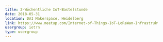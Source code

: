```yaml
---
title: 2-Wöchentliche IoT-Bastelstunde
date: 2018-05-31
location: DAI Makerspace, Heidelberg
link: https://www.meetup.com/Internet-of-Things-IoT-LoRaWan-Infrastruktur-4-RheinNeckar/events/rwnvnpyxhbpc/
usergroup: iotrn
type: usergroup
---
```

